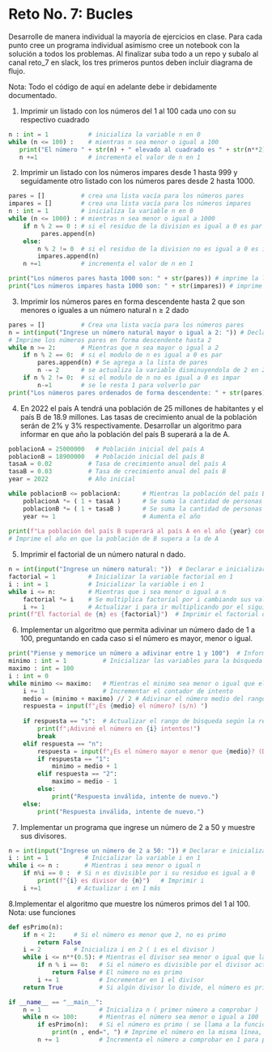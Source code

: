 # Reto No. 7: Bucles
Desarrolle de manera individual la mayoría de ejercicios en clase. Para cada punto cree un programa individual asimismo cree un notebook con la solución a todos los problemas. 
Al finalizar suba todo a un repo y subalo al canal reto_7 en slack, los tres primeros puntos deben incluir diagrama de flujo.

Nota: Todo el código de aquí en adelante debe ir debidamente documentado.

1. Imprimir un listado con los números del 1 al 100 cada uno con su respectivo cuadrado


```python
n : int = 1           # inicializa la variable n en 0
while (n <= 100) :    # mientras n sea menor o igual a 100
   print("El número " + str(n) + " elevado al cuadrado es " + str(n**2) ) # imprime el resultado del cuadrado de n
   n +=1              # incrementa el valor de n en 1

```

   
2. Imprimir un listado con los números impares desde 1 hasta 999 y seguidamente otro listado con los números pares desde 2 hasta 1000.


```python
pares = []          # crea una lista vacía para los números pares
impares = []        # crea una lista vacía para los números impares
n : int = 1         # inicializa la variable n en 0
while (n <= 1000) : # mientras n sea menor o igual a 1000
    if n % 2 == 0 : # si el residuo de la division es igual a 0 es par
         pares.append(n)
    else:
        n % 2 != 0  # si el residuo de la division no es igual a 0 es impar
        impares.append(n)
    n +=1           # incrementa el valor de n en 1

print("Los números pares hasta 1000 son: " + str(pares)) # imprime la lista de pares
print("Los números impares hasta 1000 son: " + str(impares)) # imprime la lista de impares
```
   

3. Imprimir los números pares en forma descendente hasta 2 que son menores o iguales a un número natural n ≥ 2 dado


```python
pares = []          # Crea una lista vacía para los números pares
n = int(input("Ingrese un número natural mayor o igual a 2: ")) # Declara e inicializa variable con valor dado por el usuario
# Imprime los números pares en forma descendente hasta 2
while n >= 2:       # Mientras que n sea mayor o igual a 2
    if n % 2 == 0:  # si el modulo de n es igual a 0 es par
        pares.append(n) # Se agrega a la lista de pares
        n -= 2      # se actualiza la variable disminuyendola de 2 en 2
    if n % 2 != 0:  # si el modulo de n no es igual a 0 es impar
        n-=1        # se le resta 1 para volverlo par
print("Los números pares ordenados de forma descendente: " + str(pares)) # Imprime la lista pares en forma descendente hasta 2
```
   


4. En 2022 el país A tendrá una población de 25 millones de habitantes y el país B de 18.9 millones. Las tasas de crecimiento anual de la población serán de 2% y 3% respectivamente. Desarrollar un algoritmo para informar en que año la población del país B superará a la de A.


```python
poblacionA = 25000000   # Población inicial del país A
poblacionB = 18900000   # Población inicial del país B
tasaA = 0.02          # Tasa de crecimiento anual del país A
tasaB = 0.03          # Tasa de crecimiento anual del país B
year = 2022           # Año inicial

while poblacionB <= poblacionA:      # Mientras la población del país B sea menor o igual que A
    poblacionA *= ( 1 + tasaA )      # Se suma la cantidad de personas segun la tasa de crecimiento anual
    poblacionB *= ( 1 + tasaB )      # Se suma la cantidad de personas segun la tasa de crecimiento anual
    year += 1                        # Aumenta el año
    
print(f"La población del país B superará al país A en el año {year} con una población " + str( poblacionB ) + " Vs. una población de " + str( poblacionA ) + " del país A.") 
# Imprime el año en que la población de B supera a la de A
```
   


5. Imprimir el factorial de un número natural n dado.


```python
n = int(input("Ingrese un número natural: "))  # Declarar e inicializar con el valor dado por el usuario
factorial = 1         # Inicializar la variable factorial en 1
i : int = 1           # Inicializar la variable i en 1
while i <= n:         # Mientras que i sea menor o igual a n
    factorial *= i    # Se multiplica factorial por i cambiando sus valores con cada iteración
    i += 1            # Actualizar i para ir multiplicando por el siguiente numero
print(f"El factorial de {n} es {factorial}")  # Imprimir el factorial de n
```
   


6. Implementar un algoritmo que permita adivinar un número dado de 1 a 100, preguntando en cada caso si el número es mayor, menor o igual.


```python
print("Piense y memorice un número a adivinar entre 1 y 100")  # Información
minimo : int = 1          # Inicializar las variables para la búsqueda  
maximo : int = 100
i : int = 0
while minimo <= maximo:   # Mientras el minimo sea menor o igual que el maximo
    i += 1                # Incrementar el contador de intento
    medio = (minimo + maximo) // 2 # Adivinar el número medio del rango actual redondeado hacia abajo
    respuesta = input(f"¿Es {medio} el número? (s/n) ")
    
    if respuesta == "s":  # Actualizar el rango de búsqueda según la respuesta
        print(f"¡Adiviné el número en {i} intentos!")
        break
    elif respuesta == "n":
        respuesta = input(f"¿Es el número mayor o menor que {medio}? (Digite 1=Mayor o 2=Menor) ")
        if respuesta == "1":
            minimo = medio + 1
        elif respuesta == "2":
            maximo = medio - 1
        else:
            print("Respuesta inválida, intente de nuevo.")
    else:
        print("Respuesta inválida, intente de nuevo.")
```
   


7. Implementar un programa que ingrese un número de 2 a 50 y muestre sus divisores.


```python
n = int(input("Ingrese un número de 2 a 50: ")) # Declarar e inicializar con el valor dado por el usuario
i : int = 1          # Inicializar la variable i en 1
while i <= n :       # Mientras i sea menor o igual n
    if n%i == 0 :  # Si n es divisible por i su residuo es igual a 0
        print(f"{i} es divisor de {n}")   # Imprimir i
    i +=1          # Actualizar i en 1 más
```
   


8.Implementar el algoritmo que muestre los números primos del 1 al 100. Nota: use funciones


```python
def esPrimo(n):
    if n < 2:     # Si el número es menor que 2, no es primo
        return False
    i = 2         # Inicializa i en 2 ( i es el divisor )
    while i <= n**(0.5): # Mientras el divisor sea menor o igual que la raíz cuadrada de n
        if n % i == 0:   # Si el número es divisible por el divisor actual
            return False # El número no es primo
        i += 1           # Incrementar en 1 el divisor
    return True          # Si algún divisor lo divide, el número es primo

if __name__ == "__main__":
    n = 1                # Inicializa n ( primer número a comprobar ) 
    while n <= 100:      # Mientras el número sea menor o igual a 100
        if esPrimo(n):   # Si el número es primo ( se llama a la funcion esPrimo)
            print(n , end=", ") # Imprime el número en la misma línea, separado por una coma
        n += 1           # Incrementa el número a comprobar en 1 para pasar al siguiente
```
   

